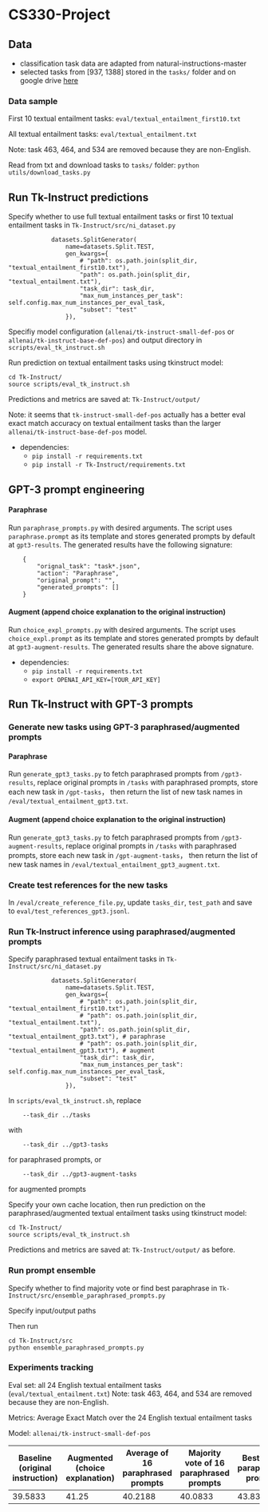 # CS330-Project

## Data
- classification task data are adapted from natural-instructions-master
- selected tasks from [937, 1388] stored in the `tasks/` folder and on google drive [here](https://drive.google.com/file/d/1HZixR9XLz4X6sQJXIP7viNtPRsx0ZND4/view?usp=share_link)

### Data sample
First 10 textual entailment tasks: `eval/textual_entailment_first10.txt`

All textual entailment tasks: `eval/textual_entailment.txt`

Note: task 463, 464, and 534 are removed because they are non-English.

Read from txt and download tasks to `tasks/` folder: `python utils/download_tasks.py`

## Run Tk-Instruct predictions

Specify whether to use full textual entailment tasks or first 10 textual entailment tasks in `Tk-Instruct/src/ni_dataset.py` 
```
            datasets.SplitGenerator(
                name=datasets.Split.TEST,
                gen_kwargs={
                    # "path": os.path.join(split_dir, "textual_entailment_first10.txt"), 
                    "path": os.path.join(split_dir, "textual_entailment.txt"), 
                    "task_dir": task_dir, 
                    "max_num_instances_per_task": self.config.max_num_instances_per_eval_task,
                    "subset": "test"
                }),
```
Specifiy model configuration (`allenai/tk-instruct-small-def-pos` or `allenai/tk-instruct-base-def-pos`) and output directory in `scripts/eval_tk_instruct.sh`

Run prediction on textual entailment tasks using tkinstruct model: 
```
cd Tk-Instruct/
source scripts/eval_tk_instruct.sh
```

Predictions and metrics are saved at: `Tk-Instruct/output/`

Note: it seems that `tk-instruct-small-def-pos` actually has a better eval exact match accuracy on textual entailment tasks than the larger `allenai/tk-instruct-base-def-pos` model. 

- dependencies:
    - `pip install -r requirements.txt`
    - `pip install -r Tk-Instruct/requirements.txt`

## GPT-3 prompt engineering
#### Paraphrase
Run `paraphrase_prompts.py` with desired arguments. The script uses `paraphrase.prompt` as its template and stores generated prompts by default at `gpt3-results`. The generated results have the following signature:
```
    {
        "orignal_task": "task*.json",
        "action": "Paraphrase",
        "original_prompt": "",
        "generated_prompts": []
    }
```

#### Augment (append choice explanation to the original instruction)
Run `choice_expl_prompts.py` with desired arguments. The script uses `choice_expl.prompt` as its template and stores generated prompts by default at `gpt3-augment-results`. 
The generated results share the above signature.

- dependencies:
    - `pip install -r requirements.txt`
    - `export OPENAI_API_KEY=[YOUR_API_KEY]`

## Run Tk-Instruct with GPT-3 prompts

### Generate new tasks using GPT-3 paraphrased/augmented prompts
#### Paraphrase
Run `generate_gpt3_tasks.py` to fetch paraphrased prompts from `/gpt3-results`, replace original prompts in `/tasks` 
with paraphrased prompts, store each new task in `/gpt-tasks`， then return the list of new task names in `/eval/textual_entailment_gpt3.txt`.

#### Augment (append choice explanation to the original instruction)
Run `generate_gpt3_tasks.py` to fetch paraphrased prompts from `/gpt3-augment-results`, replace original prompts in `/tasks` 
with paraphrased prompts, store each new task in `/gpt-augment-tasks`， then return the list of new task names in `/eval/textual_entailment_gpt3_augment.txt`.

### Create test references for the new tasks
In `/eval/create_reference_file.py`, update `tasks_dir`, `test_path` and save to `eval/test_references_gpt3.jsonl`.

### Run Tk-Instruct inference using paraphrased/augmented prompts

Specify paraphrased textual entailment tasks in `Tk-Instruct/src/ni_dataset.py` 
```
            datasets.SplitGenerator(
                name=datasets.Split.TEST,
                gen_kwargs={
                    # "path": os.path.join(split_dir, "textual_entailment_first10.txt"), 
                    # "path": os.path.join(split_dir, "textual_entailment.txt"), 
                    "path": os.path.join(split_dir, "textual_entailment_gpt3.txt"), # paraphrase
                    # "path": os.path.join(split_dir, "textual_entailment_gpt3.txt"), # augment
                    "task_dir": task_dir, 
                    "max_num_instances_per_task": self.config.max_num_instances_per_eval_task,
                    "subset": "test"
                }),
```

In `scripts/eval_tk_instruct.sh`, replace 
```
    --task_dir ../tasks
```
with
```
    --task_dir ../gpt3-tasks
```
for paraphrased prompts, or 
```
    --task_dir ../gpt3-augment-tasks
```
for augmented prompts

Specify your own cache location, then run prediction on the paraphrased/augmented textual entailment tasks using tkinstruct model: 
```
cd Tk-Instruct/
source scripts/eval_tk_instruct.sh
```
Predictions and metrics are saved at: `Tk-Instruct/output/` as before.

### Run prompt ensemble
Specify whether to find majority vote or find best paraphrase in `Tk-Instruct/src/ensemble_paraphrased_prompts.py`

Specify input/output paths

Then run
```
cd Tk-Instruct/src
python ensemble_paraphrased_prompts.py
```

### Experiments tracking

Eval set: all 24 English textual entailment tasks (`eval/textual_entailment.txt`) 
Note: task 463, 464, and 534 are removed because they are non-English.

Metrics: Average Exact Match over the 24 English textual entailment tasks

Model: `allenai/tk-instruct-small-def-pos`

| Baseline (original instruction) | Augmented (choice explanation)| Average of 16 paraphrased prompts | Majority vote of 16 paraphrased prompts | Best of 16 paraphrased prompts | 
| ---- | ---- |  ---- |  ---- | ---- | 
| 39.5833 | 41.25 | 40.2188 | 40.0833 | 43.8333 |







